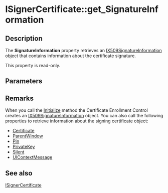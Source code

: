 # ISignerCertificate::get_SignatureInformation

## Description

The **SignatureInformation** property retrieves an [IX509SignatureInformation](https://learn.microsoft.com/windows/desktop/api/certenroll/nn-certenroll-ix509signatureinformation) object that contains information about the certificate signature.

This property is read-only.

## Parameters

## Remarks

When you call the [Initialize](https://learn.microsoft.com/windows/desktop/api/certenroll/nf-certenroll-isignercertificate-initialize) method the Certificate Enrollment Control creates an [IX509SignatureInformation](https://learn.microsoft.com/windows/desktop/api/certenroll/nn-certenroll-ix509signatureinformation) object. You can also call the following properties to retrieve information about the signing certificate object:

* [Certificate](https://learn.microsoft.com/windows/desktop/api/certenroll/nf-certenroll-isignercertificate-get_certificate)
* [ParentWindow](https://learn.microsoft.com/windows/desktop/api/certenroll/nf-certenroll-isignercertificate-get_parentwindow)
* [Pin](https://learn.microsoft.com/windows/desktop/api/certenroll/nf-certenroll-isignercertificate-put_pin)
* [PrivateKey](https://learn.microsoft.com/windows/desktop/api/certenroll/nf-certenroll-isignercertificate-get_privatekey)
* [Silent](https://learn.microsoft.com/windows/desktop/api/certenroll/nf-certenroll-isignercertificate-get_silent)
* [UIContextMessage](https://learn.microsoft.com/windows/desktop/api/certenroll/nf-certenroll-isignercertificate-get_uicontextmessage)

## See also

[ISignerCertificate](https://learn.microsoft.com/windows/desktop/api/certenroll/nn-certenroll-isignercertificate)